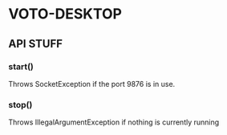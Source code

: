 # VOTO-DESKTOP

## API STUFF

### start()
Throws SocketException if the port 9876 is in use.

### stop()
Throws IllegalArgumentException if nothing is currently running
